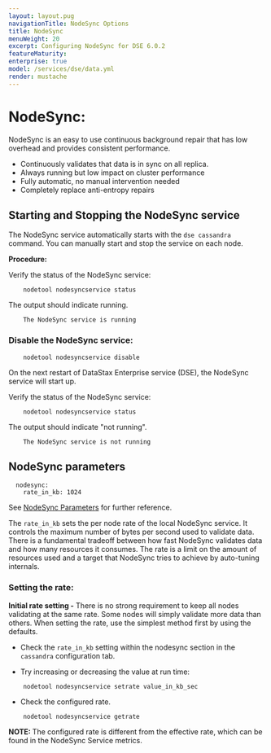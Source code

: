 ```yaml
---
layout: layout.pug
navigationTitle: NodeSync Options
title: NodeSync
menuWeight: 20
excerpt: Configuring NodeSync for DSE 6.0.2
featureMaturity:
enterprise: true
model: /services/dse/data.yml
render: mustache
---
```


# NodeSync:
NodeSync is an easy to use continuous background repair that has low overhead and provides consistent performance.

 -  Continuously validates that data is in sync on all replica.
 -  Always running but low impact on cluster performance
 -  Fully automatic, no manual intervention needed
 -  Completely replace anti-entropy repairs


## Starting and Stopping the NodeSync service

 The NodeSync service automatically starts with the `dse cassandra` command. You can manually start and stop the service on each node.
 
 **Procedure:**

 Verify the status of the NodeSync service:

```
    nodetool nodesyncservice status
```

  The output should indicate running.
  
```
    The NodeSync service is running
```

### Disable the NodeSync service:

```
    nodetool nodesyncservice disable
```

 On the next restart of DataStax Enterprise service (DSE), the NodeSync service will start up.


Verify the status of the NodeSync service:

```
    nodetool nodesyncservice status
```

The output should indicate "not running".

```
    The NodeSync service is not running
```
## NodeSync parameters

```
  nodesync:
    rate_in_kb: 1024
```
See [NodeSync Parameters](https://docs.datastax.com/en/dse/6.0/dse-dev/datastax_enterprise/config/configCassandra_yaml.html?hl=tpc#configCassandra_yaml__parametersNodesync) for further reference.

The `rate_in_kb` sets the per node rate of the local NodeSync service. It controls the maximum number of bytes per second used to validate data. There is a fundamental tradeoff between how fast NodeSync validates data and how many resources it consumes. The rate is a limit on the amount of resources used and a target that NodeSync tries to achieve by auto-tuning internals.

### Setting the rate:

**Initial rate setting -**
   There is no strong requirement to keep all nodes validating at the same rate. Some nodes will simply validate more data than others. When setting the rate, use the simplest method first by using the defaults.

 - Check the `rate_in_kb` setting within the nodesync section in the `cassandra` configuration tab.
 
 - Try increasing or decreasing the value at run time:
```
    nodetool nodesyncservice setrate value_in_kb_sec
```
 - Check the configured rate.
```
    nodetool nodesyncservice getrate
```
  <p class="message--note"><strong>NOTE: </strong>The configured rate is different from the effective rate, which can be found in the NodeSync Service metrics.</p>

